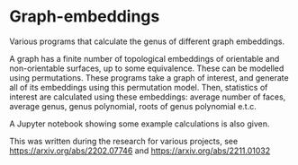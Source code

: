# Graph-embeddings
Various programs that calculate the genus of different graph embeddings.  

A graph has a finite number of topological embeddings of orientable and non-orientable surfaces, up to some equivalence.  These can be modelled using permutations.  These programs take a graph of interest, and generate all of its embeddings using this permutation model.  Then, statistics of interest are calculated using these embeddings: average number of faces, average genus, genus polynomial, roots of genus polynomial e.t.c.

A Jupyter notebook showing some example calculations is also given.

This was written during the research for various projects, see https://arxiv.org/abs/2202.07746 and https://arxiv.org/abs/2211.01032

